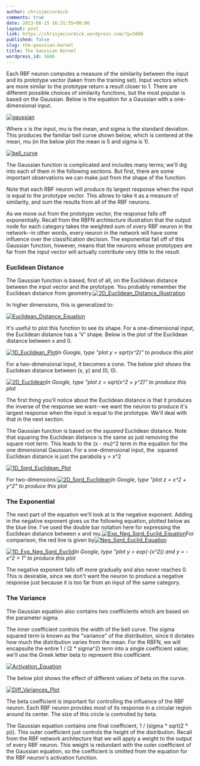 ```yaml
---
author: chrisjmccormick
comments: true
date: 2013-08-15 16:31:55+00:00
layout: post
link: https://chrisjmccormick.wordpress.com/?p=5686
published: false
slug: the-gaussian-kernel
title: The Gaussian Kernel
wordpress_id: 5686
---
```


Each RBF neuron computes a measure of the similarity between the input and its prototype vector (taken from the training set). Input vectors which are more similar to the prototype return a result closer to 1. There are different possible choices of similarity functions, but the most popular is based on the Gaussian. Below is the equation for a Gaussian with a one-dimensional input.

[![gaussian](http://chrisjmccormick.files.wordpress.com/2013/08/gaussian.png)](http://chrisjmccormick.files.wordpress.com/2013/08/gaussian.png)

Where x is the input, mu is the mean, and sigma is the standard deviation. This produces the familiar bell curve shown below, which is centered at the mean, mu (in the below plot the mean is 5 and sigma is 1).

[![bell_curve](http://chrisjmccormick.files.wordpress.com/2013/08/bell_curve.png)](http://chrisjmccormick.files.wordpress.com/2013/08/bell_curve.png)

The Gaussian function is complicated and includes many terms; we'll dig into each of them in the following sections. But first, there are some important observations we can make just from the shape of the function.

Note that each RBF neuron will produce its largest response when the input is equal to the prototype vector. This allows to take it as a measure of similarity, and sum the results from all of the RBF neurons.

As we move out from the prototype vector, the response falls off exponentially. Recall from the RBFN architecture illustration that the output node for each category takes the weighted sum of _every_ RBF neuron in the network--in other words, every neuron in the network will have some influence over the classification decision. The exponential fall off of this Gaussian function, however, means that the neurons whose prototypes are far from the input vector will actually contribute very little to the result.


### Euclidean Distance


The Gaussian function is based, first of all, on the Euclidean distance between the input vector and the prototype. You probably remember the Euclidean distance from geometry.[![2D_Euclidean_Distance_Illustration](http://chrisjmccormick.files.wordpress.com/2013/08/2d_euclidean_distance_illustration.png)](http://chrisjmccormick.files.wordpress.com/2013/08/2d_euclidean_distance_illustration.png)

In higher dimensions, this is generalized to:

[![Euclidean_Distance_Equation](http://chrisjmccormick.files.wordpress.com/2013/08/euclidean_distance_equation.png)](http://chrisjmccormick.files.wordpress.com/2013/08/euclidean_distance_equation.png)

It's useful to plot this function to see its shape. For a one-dimensional input, the Euclidean distance has a 'V' shape. Below is the plot of the Euclidean distance between x and 0.

[![1D_Euclidean_Plot](http://chrisjmccormick.files.wordpress.com/2013/08/1d_euclidean_plot.png)](http://chrisjmccormick.files.wordpress.com/2013/08/1d_euclidean_plot.png)_In Google, type "plot y = sqrt(x^2)" to produce this plot_

For a two-dimensional input, it becomes a cone. The below plot shows the Euclidean distance between (x, y) and (0, 0).

[![2D_Euclidean](http://chrisjmccormick.files.wordpress.com/2013/08/2d_euclidean.png)](http://chrisjmccormick.files.wordpress.com/2013/08/2d_euclidean.png)_In Google, type "plot z = sqrt(x^2 + y^2)" to produce this plot_

The first thing you'll notice about the Euclidean distance is that it produces the inverse of the response we want--we want the neuron to produce it's largest response when the input is equal to the prototype. We'll deal with that in the next section.

The Gaussian function is based on the _squared_ Euclidean distance. Note that squaring the Euclidean distance is the same as just removing the square root term. This leads to the (x - mu)^2 term in the equation for the one dimensional Gaussian. For a one-dimensional input, the  squared Euclidean distance is just the parabola y = x^2

[![1D_Sqrd_Euclidean_Plot](http://chrisjmccormick.files.wordpress.com/2013/08/1d_sqrd_euclidean_plot.png)](http://chrisjmccormick.files.wordpress.com/2013/08/1d_sqrd_euclidean_plot.png)

For two-dimensions:[![2D_Sqrd_Euclidean](http://chrisjmccormick.files.wordpress.com/2013/08/2d_sqrd_euclidean.png)](http://chrisjmccormick.files.wordpress.com/2013/08/2d_sqrd_euclidean.png)_In Google, type "plot z = x^2 + y^2" to produce this plot_


### The Exponential


The next part of the equation we'll look at is the negative exponent. Adding in the negative exponent gives us the following equation, plotted below as the blue line. I've used the double bar notation here for expressing the Euclidean distance between x and mu.[![Exp_Neg_Sqrd_Euclid_Equation](http://chrisjmccormick.files.wordpress.com/2013/08/exp_neg_sqrd_euclid_equation.png)](http://chrisjmccormick.files.wordpress.com/2013/08/exp_neg_sqrd_euclid_equation.png)For comparison, the red line is given by[![Neg_Sqrd_Euclid_Equation](http://chrisjmccormick.files.wordpress.com/2013/08/neg_sqrd_euclid_equation.png)](http://chrisjmccormick.files.wordpress.com/2013/08/neg_sqrd_euclid_equation.png)

[![1D_Exp_Neg_Sqrd_Euclid](http://chrisjmccormick.files.wordpress.com/2013/08/1d_exp_neg_sqrd_euclid.png)](http://chrisjmccormick.files.wordpress.com/2013/08/1d_exp_neg_sqrd_euclid.png)_In Google, type "plot y = exp(-(x^2)) and y = -x^2 + 1" to produce this plot_

The negative exponent falls off more gradually and also never reaches 0. This is desirable, since we don't want the neuron to produce a negative response just because it is too far from an input of the same category.


### The Variance


The Gaussian equation also contains two coefficients which are based on the parameter sigma.

The inner coefficient controls the width of the bell curve. The sigma squared term is known as the "variance" of the distribution, since it dictates how much the distribution varies from the mean. For the RBFN, we will encapsulte the entire 1 / (2 * sigma^2) term into a single coefficient value; we'll use the Greek letter beta to represent this coefficient.

[![Activation_Equation](http://chrisjmccormick.files.wordpress.com/2013/08/activation_equation.png)](http://chrisjmccormick.files.wordpress.com/2013/08/activation_equation.png)

The below plot shows the effect of different values of beta on the curve.

[![Diff_Variances_Plot](http://chrisjmccormick.files.wordpress.com/2013/08/diff_variances_plot.png)](http://chrisjmccormick.files.wordpress.com/2013/08/diff_variances_plot.png)

The beta coefficient is important for controlling the influence of the RBF neuron. Each RBF neuron provides most of its response in a circular region around its center. The size of this circle is controlled by beta.

The Gaussian equation contains one final coefficient, 1 / (sigma * sqrt(2 * pi)). This outer coefficient just controls the height of the distribution. Recall from the RBF network architecture that we will apply a weight to the output of every RBF neuron. This weight is redundant with the outer coefficient of the Gaussian equation, so the coefficient is omitted from the equation for the RBF neuron's activation function.
